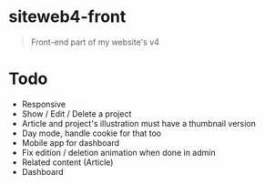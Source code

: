# siteweb4-front

> Front-end part of my website's v4

# Todo

* Responsive
* Show / Edit / Delete a project
* Article and project's illustration must have a thumbnail version
* Day mode, handle cookie for that too
* Mobile app for dashboard
* Fix edition / deletion animation when done in admin
* Related content (Article)
* Dashboard
